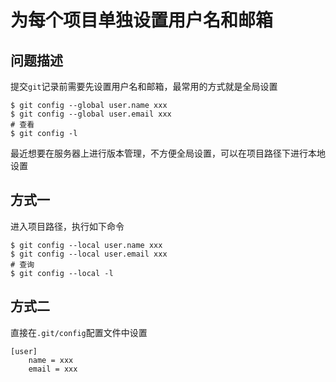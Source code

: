 
# 为每个项目单独设置用户名和邮箱

## 问题描述

提交`git`记录前需要先设置用户名和邮箱，最常用的方式就是全局设置

```
$ git config --global user.name xxx
$ git config --global user.email xxx
# 查看
$ git config -l
```

最近想要在服务器上进行版本管理，不方便全局设置，可以在项目路径下进行本地设置

## 方式一

进入项目路径，执行如下命令

```
$ git config --local user.name xxx
$ git config --local user.email xxx
# 查询
$ git config --local -l
```

## 方式二

直接在`.git/config`配置文件中设置

```
[user]
	name = xxx
	email = xxx
```